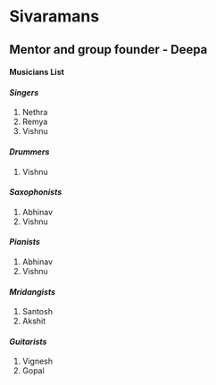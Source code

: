 # Sivaramans

## Mentor and group founder - Deepa

#### Musicians List
#### *Singers*
1. Nethra
2. Remya
3. Vishnu
#### *Drummers*
1. Vishnu
#### *Saxophonists*
1. Abhinav
2. Vishnu
#### *Pianists*
1. Abhinav
2. Vishnu
#### *Mridangists*
1. Santosh
2. Akshit
#### *Guitarists*
1. Vignesh
2. Gopal
